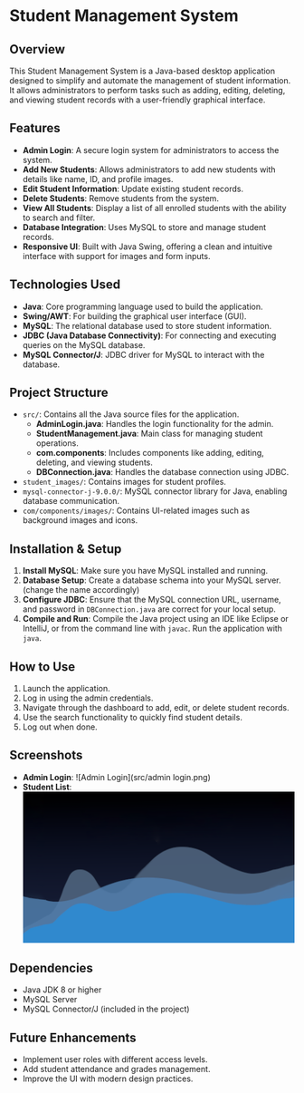 # Student Management System

## Overview

This Student Management System is a Java-based desktop application designed to simplify and automate the management of student information. It allows administrators to perform tasks such as adding, editing, deleting, and viewing student records with a user-friendly graphical interface.

## Features

- **Admin Login**: A secure login system for administrators to access the system.
- **Add New Students**: Allows administrators to add new students with details like name, ID, and profile images.
- **Edit Student Information**: Update existing student records.
- **Delete Students**: Remove students from the system.
- **View All Students**: Display a list of all enrolled students with the ability to search and filter.
- **Database Integration**: Uses MySQL to store and manage student records.
- **Responsive UI**: Built with Java Swing, offering a clean and intuitive interface with support for images and form inputs.

## Technologies Used

- **Java**: Core programming language used to build the application.
- **Swing/AWT**: For building the graphical user interface (GUI).
- **MySQL**: The relational database used to store student information.
- **JDBC (Java Database Connectivity)**: For connecting and executing queries on the MySQL database.
- **MySQL Connector/J**: JDBC driver for MySQL to interact with the database.
  
## Project Structure

- `src/`: Contains all the Java source files for the application.
  - **AdminLogin.java**: Handles the login functionality for the admin.
  - **StudentManagement.java**: Main class for managing student operations.
  - **com.components**: Includes components like adding, editing, deleting, and viewing students.
  - **DBConnection.java**: Handles the database connection using JDBC.
- `student_images/`: Contains images for student profiles.
- `mysql-connector-j-9.0.0/`: MySQL connector library for Java, enabling database communication.
- `com/components/images/`: Contains UI-related images such as background images and icons.

## Installation & Setup

1. **Install MySQL**: Make sure you have MySQL installed and running.
2. **Database Setup**: Create a database schema into your MySQL server.(change the name accordingly)
3. **Configure JDBC**: Ensure that the MySQL connection URL, username, and password in `DBConnection.java` are correct for your local setup.
4. **Compile and Run**: Compile the Java project using an IDE like Eclipse or IntelliJ, or from the command line with `javac`. Run the application with `java`.

## How to Use

1. Launch the application.
2. Log in using the admin credentials.
3. Navigate through the dashboard to add, edit, or delete student records.
4. Use the search functionality to quickly find student details.
5. Log out when done.

## Screenshots

- **Admin Login**: ![Admin Login](src/admin login.png)
- **Student List**: ![View Students](src/com/components/images/viewbg.png)

## Dependencies

- Java JDK 8 or higher
- MySQL Server
- MySQL Connector/J (included in the project)
  
## Future Enhancements

- Implement user roles with different access levels.
- Add student attendance and grades management.
- Improve the UI with modern design practices.